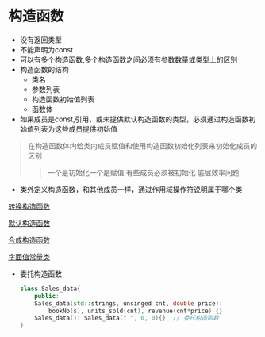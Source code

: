 # 构造函数

- 没有返回类型
- 不能声明为const
- 可以有多个构造函数,多个构造函数之间必须有参数数量或类型上的区别
- 构造函数的结构
  - 类名
  - 参数列表
  - 构造函数初始值列表
  - 函数体
- 如果成员是const,引用，或未提供默认构造函数的类型，必须通过构造函数初始值列表为这些成员提供初始值

> 在构造函数体内给类内成员赋值和使用构造函数初始化列表来初始化成员的区别 
>> 一个是初始化一个是赋值
>> 有些成员必须被初始化
>> 底层效率问题  
  
- 类外定义构造函数，和其他成员一样，通过作用域操作符说明属于哪个类

[转换构造函数](c++_Convert_Construct转换构造函数.md)

[默认构造函数](c++_Default_Construct默认构造函数.md)

[合成构造函数](c++_合成_Constructor.md)

[字面值常量类](c++_constexpr_class.md)

- 委托构造函数

  ```c++
  class Sales_data{
      public:
      Sales_data(std::strings, unsinged cnt, double price):
          bookNo(s), units_sold(cnt), revenue(cnt*price) {}
      Sales_data(): Sales_data(" ", 0, 0){}  // 委托构造函数
  }
  ```
